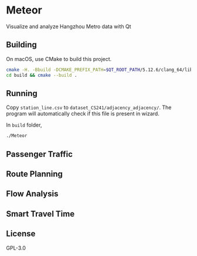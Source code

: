 # Meteor

Visualize and analyze Hangzhou Metro data with Qt

## Building

On macOS, use CMake to build this project.

```bash
cmake -H. -Bbuild -DCMAKE_PREFIX_PATH=$QT_ROOT_PATH/5.12.6/clang_64/lib/cmake
cd build && cmake --build .
```

## Running

Copy `station_line.csv` to `dataset_CS241/adjacency_adjacency/`. The program will automatically check if this file is present in wizard.

In `build` folder,

```bash
./Meteor
```

## Passenger Traffic

## Route Planning

## Flow Analysis

## Smart Travel Time

## License

GPL-3.0